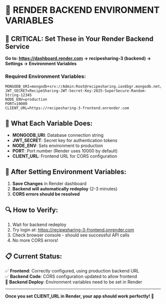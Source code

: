# 🎯 RENDER BACKEND ENVIRONMENT VARIABLES

## 🚨 CRITICAL: Set These in Your Render Backend Service

**Go to: https://dashboard.render.com → recipesharing-3 (backend) → Settings → Environment Variables**

### Required Environment Variables:

```
MONGODB_URI=mongodb+srv://Admin:Root@recipesharing.ias6bgr.mongodb.net/RecipeSharing
JWT_SECRET=RecipeSharing-JWT-Secret-Key-2025-SuperSecure-Random-String-12345
NODE_ENV=production
PORT=10000
CLIENT_URL=https://recipesharing-3-frontend.onrender.com
```

## 🔧 What Each Variable Does:

- **MONGODB_URI**: Database connection string
- **JWT_SECRET**: Secret key for authentication tokens
- **NODE_ENV**: Sets environment to production
- **PORT**: Port number (Render uses 10000 by default)
- **CLIENT_URL**: Frontend URL for CORS configuration

## 🚀 After Setting Environment Variables:

1. **Save Changes** in Render dashboard
2. **Backend will automatically redeploy** (2-3 minutes)
3. **CORS errors should be resolved**

## 🔍 How to Verify:

1. Wait for backend redeploy
2. Try login at: https://recipesharing-3-frontend.onrender.com
3. Check browser console - should see successful API calls
4. No more CORS errors!

## 📋 Current Status:

✅ **Frontend**: Correctly configured, using production backend URL  
✅ **Backend Code**: CORS configuration updated to allow frontend  
🔄 **Backend Deploy**: Environment variables need to be set in Render  

---

**Once you set CLIENT_URL in Render, your app should work perfectly! 🎉**
